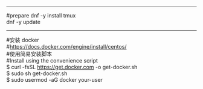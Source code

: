 ---
#prepare
 dnf -y install tmux  
 dnf -y update  
 
 ---
#安装 docker  
#https://docs.docker.com/engine/install/centos/  
#使用简易安装脚本  
#Install using the convenience script  
$ curl -fsSL https://get.docker.com -o get-docker.sh  
$ sudo sh get-docker.sh  
$ sudo usermod -aG docker your-user  
 
